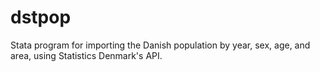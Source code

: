 # dstpop
 Stata program for importing the Danish population by year, sex, age, and area, using Statistics Denmark's API.
 
